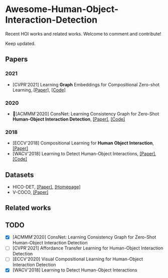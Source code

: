 # Awesome-Human-Object-Interaction-Detection

Recent HOI works and related works. Welcome to comment and contribute!

Keep updated.

## Papers

### 2021

- [CVPR'2021] Learning **Graph** Embeddings for Compositional Zero-shot Learning, [[Paper]](https://arxiv.org/pdf/2102.01987.pdf), [[Code]](https://github.com/ExplainableML/czsl)

### 2020

- 🎈[ACMMM'2020] ConsNet: Learning Consistency Graph for Zero-Shot **Human-Object Interaction Detection**, [[Paper]](https://arxiv.org/pdf/2008.06254.pdf), [[Code]](https://github.com/yeliudev/ConsNet)

### 2018

- [ECCV'2018] Compositional Learning for **Human Object Interaction**, [[Paper]](https://openaccess.thecvf.com/content_ECCV_2018/papers/Keizo_Kato_Compositional_Learning_of_ECCV_2018_paper.pdf)
- [WACV'2018] Learning to Detect Human-Object Interactions, [[Paper]](http://www-personal.umich.edu/~ywchao/publications/chao_wacv2018.pdf), [[Code]](https://github.com/ywchao/ho-rcnn)

## Datasets
- HICO-DET, [[Paper]](http://www-personal.umich.edu/~ywchao/publications/chao_wacv2018.pdf), [[Homepage]](http://www-personal.umich.edu/~ywchao/hico/)
- V-COCO, [[Paper]](https://arxiv.org/pdf/1505.04474.pdf)

## Related works

## TODO

- [x] [ACMMM'2020] ConsNet: Learning Consistency Graph for Zero-Shot Human-Object Interaction Detection
- [ ] [CVPR'2021] Affordance Transfer Learning for Human-Object Interaction Detection
- [ ] [ECCV'2020] Visual Compositional Learning for Human-Object Interaction Detection
- [x] [WACV'2018] Learning to Detect Human-Object Interactions